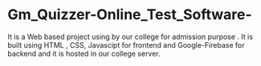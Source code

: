 # Gm_Quizzer-Online_Test_Software- 
It is a Web based project using by our college for admission purpose . It is built using HTML , CSS, Javascipt for frontend and Google-Firebase for backend and it is hosted in our college server.
